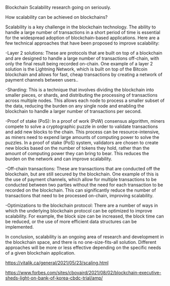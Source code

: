 Blockchain Scalability research going on seriously.

How scalability can be achieved on blockchains?

Scalability is a key challenge in the blockchain technology. The ability to handle a large number of transactions in a short period of time is essential for the widespread adoption of blockchain-based applications. Here are a few technical approaches that have been proposed to improve scalability:

-Layer 2 solutions: These are protocols that are built on top of a blockchain and are designed to handle a large number of transactions off-chain, with only the final result being recorded on-chain. One example of a layer 2 solution is the Lightning Network, which is built on top of the Bitcoin blockchain and allows for fast, cheap transactions by creating a network of payment channels between users..

-Sharding: This is a technique that involves dividing the blockchain into smaller pieces, or shards, and distributing the processing of transactions across multiple nodes. This allows each node to process a smaller subset of the data, reducing the burden on any single node and enabling the blockchain to handle a larger number of
transactions per second.

-Proof of stake (PoS): In a proof of work (PoW) consensus algorithm, miners compete to solve a cryptographic puzzle in order to validate transactions and add new blocks to the chain. This process can be resource-intensive, as miners need to expend large amounts of computing power to solve the puzzles. In a proof of stake (PoS) system, validators are chosen to create new blocks based on the number of tokens they hold, rather than the amount of computing power they can bring to bear. This reduces the burden on the network and can improve scalability.

-Off-chain transactions: These are transactions that are conducted off the blockchain, but are still secured by the blockchain. One example of this is the use of payment channels, which allow for multiple transactions to be conducted between two parties without the need for each transaction to be recorded on the blockchain. This can significantly reduce the number of transactions that need to be processed on-chain, improving scalability.

-Optimizations to the blockchain protocol: There are a number of ways in which the underlying blockchain protocol can be optimized to improve scalability. For example, the block size can be increased, the block time can be reduced, or the use of more efficient data structures can be implemented.

In conclusion, scalability is an ongoing area of research and development in the blockchain space, and there is no one-size-fits-all solution. Different approaches will be more or less effective depending on the specific needs of a given blockchain application.

https://vitalik.ca/general/2021/05/23/scaling.html

https://www.forbes.com/sites/cbovaird/2021/08/02/blockchain-executive-sheds-light-on-bank-of-korea-cbdc-trial/amp/
